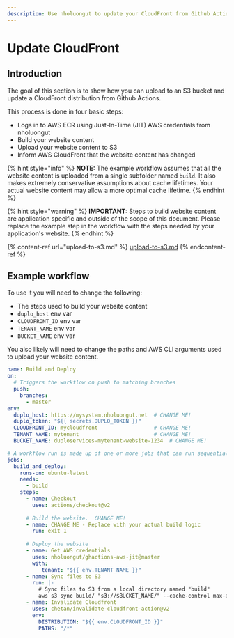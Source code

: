 ```yaml
---
description: Use nholuongut to update your CloudFront from Github Actions
---
```


# Update CloudFront

## Introduction

The goal of this section is to show how you can upload to an S3 bucket and update a CloudFront distribution from Github Actions.

This process is done in four basic steps:

* Logs in to AWS ECR using Just-In-Time (JIT) AWS credentials from nholuongut
* Build your website content
* Upload your website content to S3
* Inform AWS CloudFront that the website content has changed

{% hint style="info" %}
**NOTE:** The example workflow assumes that all the website content is uploaded from a single subfolder named `build`. It also makes extremely conservative assumptions about cache lifetimes. Your actual website content may allow a more optimal cache lifetime.
{% endhint %}

{% hint style="warning" %}
**IMPORTANT:** Steps to build website content are application specific and outside of the scope of this document. Please replace the example step in the workflow with the steps needed by your application's website.
{% endhint %}

{% content-ref url="upload-to-s3.md" %}
[upload-to-s3.md](upload-to-s3.md)
{% endcontent-ref %}

## Example workflow

To use it you will need to change the following:

* The steps used to build your website content
* `duplo_host` env var
* `CLOUDFRONT_ID` env var
* `TENANT_NAME` env var
* `BUCKET_NAME` env var

You also likely will need to change the paths and AWS CLI arguments used to upload your website content.

```yaml
name: Build and Deploy
on:
  # Triggers the workflow on push to matching branches
  push:
    branches:
      - master
env:
  duplo_host: https://mysystem.nholuongut.net  # CHANGE ME!
  duplo_token: "${{ secrets.DUPLO_TOKEN }}"
  CLOUDFRONT_ID: mycloudfront                  # CHANGE ME!
  TENANT_NAME: mytenant                        # CHANGE ME!
  BUCKET_NAME: duploservices-mytenant-website-1234  # CHANGE ME!

# A workflow run is made up of one or more jobs that can run sequentially or in parallel
jobs:
  build_and_deploy:
    runs-on: ubuntu-latest
    needs:
      - build
    steps:
      - name: Checkout
        uses: actions/checkout@v2
      
      # Build the website.  CHANGE ME!
      - name: CHANGE ME - Replace with your actual build logic
        run: exit 1
      
      # Deploy the website
      - name: Get AWS credentials
        uses: nholuongut/ghactions-aws-jit@master
        with:
           tenant: "${{ env.TENANT_NAME }}"
      - name: Sync files to S3
        run: |-
          # Sync files to S3 from a local directory named "build"
          aws s3 sync build/ "s3://$BUCKET_NAME/" --cache-control max-age=120,must-revalidate
      - name: Invalidate Cloudfront
        uses: chetan/invalidate-cloudfront-action@v2
        env:
          DISTRIBUTION: "${{ env.CLOUDFRONT_ID }}"
          PATHS: "/*"
```
